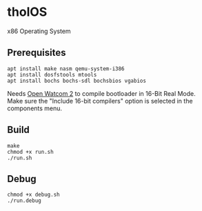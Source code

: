 # tholOS
x86 Operating System

## Prerequisites
```
apt install make nasm qemu-system-i386
apt install dosfstools mtools
apt install bochs bochs-sdl bochsbios vgabios
```
Needs [Open Watcom 2](https://github.com/open-watcom/open-watcom-v2) to compile bootloader in 16-Bit Real Mode.  
Make sure the "Include 16-bit compilers" option is selected in the components menu.  

## Build
```
make
chmod +x run.sh
./run.sh
```

## Debug
```
chmod +x debug.sh
./run.debug
```